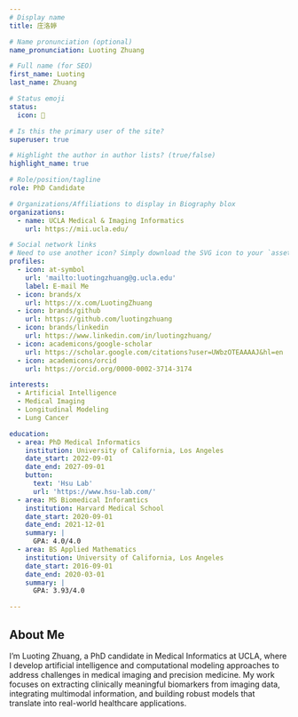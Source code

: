 ```yaml
---
# Display name
title: 庄洛婷

# Name pronunciation (optional)
name_pronunciation: Luoting Zhuang

# Full name (for SEO)
first_name: Luoting
last_name: Zhuang

# Status emoji
status:
  icon: 🤩

# Is this the primary user of the site?
superuser: true

# Highlight the author in author lists? (true/false)
highlight_name: true

# Role/position/tagline
role: PhD Candidate

# Organizations/Affiliations to display in Biography blox
organizations:
  - name: UCLA Medical & Imaging Informatics
    url: https://mii.ucla.edu/

# Social network links
# Need to use another icon? Simply download the SVG icon to your `assets/media/icons/` folder.
profiles:
  - icon: at-symbol
    url: 'mailto:luotingzhuang@g.ucla.edu'
    label: E-mail Me
  - icon: brands/x
    url: https://x.com/LuotingZhuang
  - icon: brands/github
    url: https://github.com/luotingzhuang
  - icon: brands/linkedin
    url: https://www.linkedin.com/in/luotingzhuang/
  - icon: academicons/google-scholar
    url: https://scholar.google.com/citations?user=UWbzOTEAAAAJ&hl=en
  - icon: academicons/orcid
    url: https://orcid.org/0000-0002-3714-3174

interests:
  - Artificial Intelligence
  - Medical Imaging
  - Longitudinal Modeling
  - Lung Cancer

education:
  - area: PhD Medical Informatics
    institution: University of California, Los Angeles
    date_start: 2022-09-01
    date_end: 2027-09-01
    button:
      text: 'Hsu Lab'
      url: 'https://www.hsu-lab.com/'
  - area: MS Biomedical Inforamtics
    institution: Harvard Medical School
    date_start: 2020-09-01
    date_end: 2021-12-01
    summary: |
      GPA: 4.0/4.0
  - area: BS Applied Mathematics
    institution: University of California, Los Angeles
    date_start: 2016-09-01
    date_end: 2020-03-01
    summary: |
      GPA: 3.93/4.0

---
```


## About Me
I’m Luoting Zhuang, a PhD candidate in Medical Informatics at UCLA, where I develop artificial intelligence and computational modeling approaches to address challenges in medical imaging and precision medicine. My work focuses on extracting clinically meaningful biomarkers from imaging data, integrating multimodal information, and building robust models that translate into real-world healthcare applications.